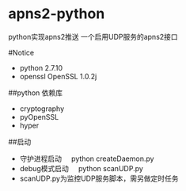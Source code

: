 # apns2-python
python实现apns2推送
一个启用UDP服务的apns2接口

#Notice
* python 2.7.10
* openssl  OpenSSL 1.0.2j 



##python 依赖库
* cryptography
* pyOpenSSL
* hyper

##启动
* 守护进程启动      python createDaemon.py
* debug模式启动     python scanUDP.py
* scanUDP.py为监控UDP服务脚本，需另做定时任务
